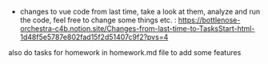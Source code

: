 - changes to vue code from last time, take a look at them, analyze and run the code, feel free to change some things etc. :
https://bottlenose-orchestra-c4b.notion.site/Changes-from-last-time-to-TasksStart-html-1d48f5e5787e802fad15f2d51407c9f2?pvs=4

also do tasks for homework in homework.md file to add some features
